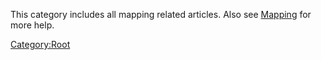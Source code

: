 This category includes all mapping related articles. Also see
[Mapping](Mapping "wikilink") for more help.

[Category:Root](Category:Root "wikilink")